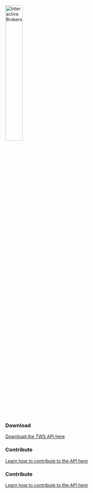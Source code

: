 <a href="http://www.interactivebrokers.com/en/main.php" target="_self">
  <img src="https://www.interactivebrokers.com/images/2015/template/logo-ib-ibkr-txtblk.svg" alt="Interactive Brokers" border="0" width="33%"/>
</a>

### Download
[Download the TWS API here](https://interactivebrokers.github.io)

### Contribute
[Learn how to contribute to the API here](https://interactivebrokers.github.io/api_software_contribute.html)

### Contribute
[Learn how to contribute to the API here](https://interactivebrokers.github.io/api_software_contribute.html)

